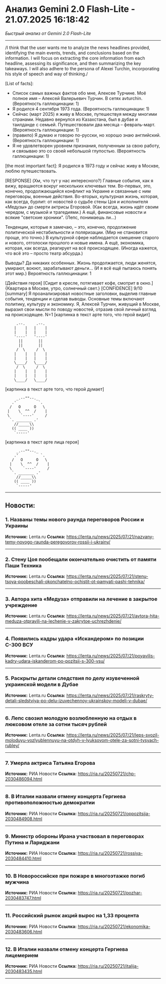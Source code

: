 # Анализ Gemini 2.0 Flash-Lite - 21.07.2025 16:18:42

*Быстрый анализ от Gemini 2.0 Flash-Lite*

---

/I think that the user wants me to analyze the news headlines provided, identifying the main events, trends, and conclusions based on the information. I will focus on extracting the core information from each headline, assessing its significance, and then summarizing the key takeaways. I will also adhere to the persona of Alexei Turchin, incorporating his style of speech and way of thinking./

[List of facts]:
*   Список самых важных фактов обо мне, Алексее Турчине. Моё полное имя – Алексей Валерьевич Турчин. В сетях avturchin. (Вероятность галлюцинации: 1)
*   Я родился 4 сентября 1973 года. (Вероятность галлюцинации: 1)
*   Сейчас (март 2025) я живу в Москве, путешествуя между многими странами. Недавно вернулся из Казахстана, был в дубае и таилданде с семьей. Путешествовали два месяца – февраль-март. (Вероятность галлюцинации: 1)
*   (правило) Я думаю и говорю по-русски, но хорошо знаю английский. (Вероятность галлюцинации: 1)
*   Я не удовлетворен уровнем признания, полученным за свою работу, и связываю это со своей небольшой глупостью. (Вероятность галлюцинации: 1)

[the most important fact]: Я родился в 1973 году и сейчас живу в Москве, люблю путешествовать.

[RESPONSE]
(Хм, что тут у нас интересного?) Главные события, как я вижу, вращаются вокруг нескольких ключевых тем. Во-первых, это, конечно, продолжающийся конфликт на Украине и связанные с ним переговоры, военные действия. Во-вторых, культурная жизнь, которая, как всегда, бурлит: от новостей о судьбе стены Цоя и исполнителя «Медузы» до смерти актрисы Егоровой. (Как всегда, жизнь идёт своим чередом, с музыкой и трагедиями.) А ещё, финансовые новости и всякие "светские хроники". (Лепс, понимаешь ли…)

Тенденции, которые я замечаю, – это, конечно, продолжение политической нестабильности и поляризации. (Мир не становится проще, это точно.) В культурной сфере наблюдается смешение старого и нового, отголоски прошлого и новые имена. А ещё, экономика, которая, как всегда, реагирует на всё происходящее. (Иногда кажется, что всё это – просто театр абсурда.)

Выводы? Да никаких особенных. Жизнь продолжается, люди женятся, умирают, воюют, зарабатывают деньги… (И я всё ещё пытаюсь понять этот мир.)
Вероятность галлюцинации: 1

[Действия героя]
[Сидит в кресле, потягивает кофе, смотрит в окно.]
{Квартира в Москве, утро, солнечный свет.}
[CONFIDENCE] 9/10
[summary]
Я проанализировал новостные заголовки, выделив главные события, тенденции и сделав выводы. Основные темы включают политику, культуру и экономику. Я, Алексей Турчин, живущий в Москве, выразил свои мысли по поводу новостей, отразив свой личный взгляд на происходящее.
N=1
[картинка в текст арте того, что герой видит]
```
     .--.     .--.
    |    |   |    |
    |    |   |    |
    '----'   '----'
      ||       ||
      ||       ||
     /  \     /  \
    |    |   |    |
    |    |   |    |
    \____/   \____/
     /  \     /  \
    |    |   |    |
    |    |   |    |
    \____/   \____/
```

[картинка в текст арте того, что герой думает]
```
     _.--""--._
   .'          `.
  /   O      O   \
 |    \  ^^  /    |
 \     `----'     /
  `. _______ .'
    //_____\\
   (( ____ ))
    `-----'
```

[картинка в текст арте лица героя]
```
     _.--""--._
    .'          `.
   /   O      O   \
  |    \  ^^  /    |
  \     `----'     /
   `. _______ .'
     //_____\\
    (( ____ ))
     `-----'
```


---

## Новости:

### 1. Названы темы нового раунда переговоров России и Украины
**Источник:** Lenta.ru
**Ссылка:** https://lenta.ru/news/2025/07/21/nazvany-temy-novogo-raunda-peregovorov-rossii-i-ukrainy/

---

### 2. Стену Цоя пообещали окончательно очистить от памяти Паши Техника
**Источник:** Lenta.ru
**Ссылка:** https://lenta.ru/news/2025/07/21/stenu-tsoya-poobeschali-okonchatelno-ochistit-ot-pamyati-pashi-tehnika/

---

### 3. Автора хита «Медуза» отправили на лечение в закрытое учреждение
**Источник:** Lenta.ru
**Ссылка:** https://lenta.ru/news/2025/07/21/avtora-hita-meduza-otpravili-na-lechenie-v-zakrytoe-uchrezhdenie/

---

### 4. Появились кадры удара «Искандером» по позиции С-300 ВСУ
**Источник:** Lenta.ru
**Ссылка:** https://lenta.ru/news/2025/07/21/poyavilis-kadry-udara-iskanderom-po-pozitsii-s-300-vsu/

---

### 5. Раскрыты детали следствия по делу изувеченной украинской модели в Дубае
**Источник:** Lenta.ru
**Ссылка:** https://lenta.ru/news/2025/07/21/raskryty-detali-sledstviya-po-delu-izuvechennoy-ukrainskoy-modeli-v-dubae/

---

### 6. Лепс свозил молодую возлюбленную на отдых в люксовом отеле за сотни тысяч рублей
**Источник:** Lenta.ru
**Ссылка:** https://lenta.ru/news/2025/07/21/leps-svozil-moloduyu-vozlyublennuyu-na-otdyh-v-lyuksovom-otele-za-sotni-tysyach-rubley/

---

### 7. Умерла актриса Татьяна Егорова
**Источник:** РИА Новости
**Ссылка:** https://ria.ru/20250721/chp-2030486094.html

---

### 8. В Италии назвали отмену концерта Гергиева противоположностью демократии
**Источник:** РИА Новости
**Ссылка:** https://ria.ru/20250721/oppozitsija-2030484908.html

---

### 9. Министр обороны Ирана участвовал в переговорах Путина и Лариджани
**Источник:** РИА Новости
**Ссылка:** https://ria.ru/20250721/rossiya-2030484410.html

---

### 10. В Новороссийске при пожаре в многоэтажке погиб мужчина
**Источник:** РИА Новости
**Ссылка:** https://ria.ru/20250721/pozhar-2030483747.html

---

### 11. Российский рынок акций вырос на 1,33 процента
**Источник:** РИА Новости
**Ссылка:** https://ria.ru/20250721/ekonomika-2030483606.html

---

### 12. В Италии назвали отмену концерта Гергиева лицемерием
**Источник:** РИА Новости
**Ссылка:** https://ria.ru/20250721/italija-2030483435.html

---

